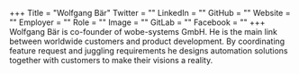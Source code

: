 +++
Title = "Wolfgang Bär"
Twitter = ""
LinkedIn = ""
GitHub = ""
Website = ""
Employer = ""
Role = ""
Image = ""
GitLab = ""
Facebook = ""
+++
Wolfgang Bär is co-founder of wobe-systems GmbH. He is the main link between worldwide customers and product development. By coordinating feature request and juggling requirements he designs automation solutions together with customers to make their visions a reality.